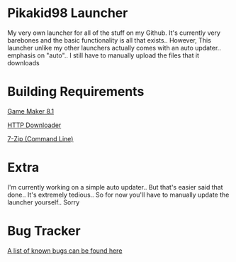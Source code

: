 # Pikakid98 Launcher
My very own launcher for all of the stuff on my Github. It's currently very barebones and the basic functionality is all that exists.. However, This launcher unlike my other launchers actually comes with an auto updater.. emphasis on "auto".. I still have to manually upload the files that it downloads

<h1>Building Requirements</h1>

[Game Maker 8.1](https://archive.org/details/GameMaker81)

[HTTP Downloader](https://github.com/erickutcher/httpdownloader/releases)

[7-Zip (Command Line)](https://www.7-zip.org/)

<h1>Extra</h1>
I'm currently working on a simple auto updater.. But that's easier said that done.. It's extremely tedious.. So for now you'll have to manually update the launcher yourself.. Sorry

<h1>Bug Tracker</h1>

[A list of known bugs can be found here](https://github.com/pikakid98/pikakid98-launcher/knownbugs)
